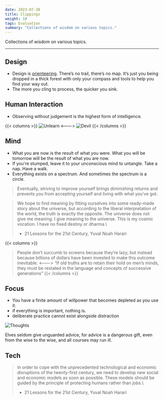 ```yaml
---
date: 2023-07-30
title: Clippings
weight: 10
tags: Evaluation
summary: "Collections of wisdom on various topics."
---
```


Collections of wisdom on various topics.

---

## Design
- Design is [orienteering](https://en.wikipedia.org/wiki/Orienteering). There’s no trail, there’s no map. It’s just you being dropped in a thick forest with only your compass and tools to help you find your way out.
- The more you cling to process, the quicker you sink.

## Human Interaction

* Observing without judgement is the highest form of intelligence.

{{< columns >}}
![Unlearn](../Unlearn.jpeg)
<--->
![Devil](../Devil.jpeg)
{{< /columns >}}


## Mind

* What you are now is the result of what you were. What you will be tomorrow will be the result of what you are now. 
* If you're stumped, leave it to your unconscious mind to untangle. Take a nap. Have a walk.
* Everything exists on a spectrum. And sometimes the spectrum is a circle. 

> Eventually, striving to improve yourself brings diminishing returns and prevents you from accepting yourself and living with what you’ve got.

> We hope to find meaning by fitting ourselves into some ready-made story about the universe, but according to the liberal interpretation of the world, the truth is exactly the opposite. The universe does not give me meaning. I give meaning to the universe. This is my cosmic vocation. I have no fixed destiny or dharma.\
> - 21 Lessons for the 21st Century, Yuval Noah Harari

{{< columns >}}
> People don’t succumb to screens because they’re lazy, but instead because billions of dollars have been invested to make this outcome inevitable.
<--->
> “If old truths are to retain their hold on men’s minds, they must be restated in the language and concepts of successive generations”
{{< /columns >}}

## Focus

- You have a finite amount of willpower that becomes depleted as you use it.
- if everything is important, nothing is.
- deliberate practice cannot exist alongside distraction


![Thoughts](../maine.png)

Elves seldom give unguarded advice, for advice is a dangerous gift, even from the wise to the wise, and all courses may run ill.





## Tech

> In order to cope with the unprecedented technological and economic disruptions of the twenty-first century, we need to develop new social and economic models as soon as possible. These models should be guided by the principle of protecting humans rather than jobs.\
> - 21 Lessons for the 21st Century, Yuval Noah Harari